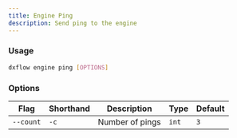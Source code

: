 ```yaml
---
title: Engine Ping 
description: Send ping to the engine
---
```


### Usage

```bash [Terminal]
dxflow engine ping [OPTIONS]
```

### Options

| Flag | Shorthand | Description | Type | Default |
|------|-----------|-------------|------|---------|
| `--count` | `-c` | Number of pings | `int` | `3` |

